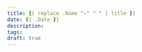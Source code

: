```yaml
---
title: {{ replace .Name "-" " " | title }}
date: {{ .Date }}
description:
tags:
draft: true
---
```

